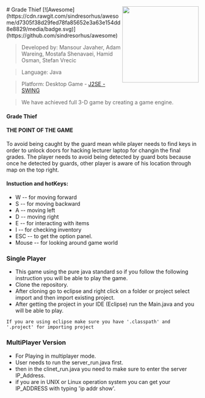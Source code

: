 <img src="https://github.com/javahemans/advance-datastructure-algorithm/blob/master/icons/Java.png" align="right" width="200"/>
# Grade Thief
 [![Awesome](https://cdn.rawgit.com/sindresorhus/awesome/d7305f38d29fed78fa85652e3a63e154dd8e8829/media/badge.svg)](https://github.com/sindresorhus/awesome)

> Developed by: Mansour Javaher, Adam Wareing, Mostafa Shenavaei, Hamid Osman, Stefan Vrecic

> Language: Java

> Platform: Desktop Game - [J2SE - SWING]()

> We have achieved full 3-D game by creating a game engine.


#### Grade Thief

#### THE POINT OF THE GAME
To avoid being caught by the guard mean while player needs to find keys in order to unlock doors for hacking
lecturer laptop for changin the final grades.
The player needs to avoid being detected by guard bots because once he detected by guards, other player is aware of his location
through map on the top right.


#### Instuction and hotKeys:
- W -- for moving forward
- S -- for moving backward
- A -- moving left
- D -- moving right
- E -- for interacting with items
- I -- for checking inventory
- ESC -- to get the option panel.
- Mouse -- for looking around game world

### Single Player
- This game using the pure java standard so if you follow the following instruction you will be able to play the game.
- Clone the repository.
- After cloning go to eclipse and right click on a folder or project select import and then import existing project.
- After getting the project in your IDE (Eclipse) run the Main.java and you will be able to play.

`If you are using eclipse make sure you have '.classpath' and '.project' for importing project` 

### MultiPlayer Version
- For Playing in multiplayer mode.
- User needs to run the server_run.java first.
- then in the clinet_run.java you need to make sure to enter the server IP_Address.
- if you are in UNIX or Linux operation system you can get your IP_ADDRESS with typing 'ip addr show'.